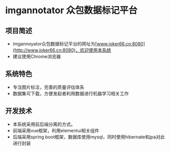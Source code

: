 # imgannotator 众包数据标记平台

## 项目简述
* imgannoyator众包数据标记平台的网址为[www.joker66.cn:8080](http://www.joker66.cn:8080)，欢迎使用本系统
* 建议使用Chrome浏览器

## 系统特色
* 专注图片标注，完善的质量评估体系
* 数据集可下载，方便发起者利用数据进行机器学习相关工作

## 开发技术
* 本系统采用前后端分离的方式。
* 前端采用vue框架，利用elementui相关组件
* 后端采用spring boot框架，数据库使用mysql，同时使用hibernate和jpa对此进行封装
